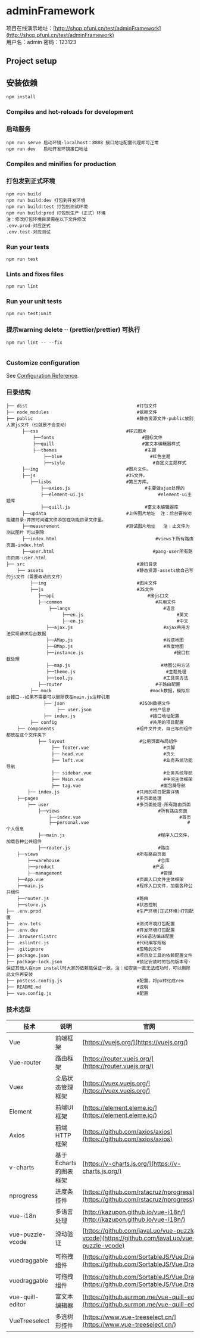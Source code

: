 # adminFramework

项目在线演示地址：[http://shop.pfuni.cn/test/adminFramework](http://shop.pfuni.cn/test/adminFramework)  
用户名：admin
密码：123123

## Project setup
## 安装依赖
```
npm install
```

### Compiles and hot-reloads for development
### 启动服务
```
npm run serve 启动环镜-localhost：8888 接口地址配置代理即可正常
npm run dev   启动开发环镜接口地址
```

### Compiles and minifies for production
### 打包发到正式环境
```
npm run build
npm run build:dev 打包到开发环境
npm run build:test 打包到测试环境
npm run build:prod 打包到生产（正式）环境
注：修改打包环境目录需在以下文件修改
.env.prod-对应正式
.env.test-对应测试
```

### Run your tests
```
npm run test
```

### Lints and fixes files
```
npm run lint
```

### Run your unit tests
```
npm run test:unit
```

### 提示warning delete ·· (prettier/prettier) 可执行
```
npm run lint -- --fix
 
```
### Customize configuration
See [Configuration Reference](https://cli.vuejs.org/config/).

### 目录结构

```
├── dist                                         #打包文件
├── node_modules                                 #依赖文件
├── public                                       #静态资源文件-public放别人家js文件（也就是不会变动）
      ├──css                                 #样式图片
          ├──fonts                                 #图标文件
          ├──quill                                 #富文本编辑器样式
          ├──themes                                 #主题
              ├──blue                                 #红色主题
              ├──style                                 #自定义主题样式    
      ├──img                                 #图片文件。  
      ├──js                                  #JS文件。
         ├──lisbs                            #第三方库。
             ├──axios.js                            #主要做ajax处理的
             ├──element-ui.js                            #element-ui主题库
             ├──quill.js                            #富文本编辑器库
      ├──updata                              #上传图片地址  注：后台要按功能建目录-并按时间建文件添加在功能目录文件里。    
      ├──measurement                         #测试图片地址   注：止文件为测试图片 可以删除    
      ├──index.html                                     #views下所有路由页面-index.html
      ├──user.html                                     #pang-user所有路由页面-user.html		       
├── src                                          #源码目录
    ├── assets                                   #静态资源-assets放自己写的js文件（需要改动的文件）
         ├──img                                  #图片文件  
         ├──js                                   #JS文件 
            ├──api                                   #接js口文
            ├──common                                   #共用文件
                ├──langs                                   #语言  
                     ├──en.js                                   #英文   
                     ├──en.js                                   #中文 
               ├──ajax.js                                  #ajax共用方法实现请求后台数据 
               ├──AMap.js                                  #谷德地图  
               ├──BMap.js                                  #百度地图  
               ├──instance.js                                  #接口拦截处理   
               ├──map.js                                  #地图公用方法  
               ├──theme.js                                  #主题处理  
               ├──tool.js                                  #工具类方法   
            ├──router                                   #子路由配置  
         ├── mock                                     #mock数据，模拟后台接口--如果不需要可以删除获在main.js注释引用
              ├── json                            #JSON数据文件
                   ├── user.json                      #用户信息
              ├── index.js                            #接口地址配置 
         ├── config                                   #共用的项目配置
	├── components                               #组件文件夹，自己写的组件都放在这个文件夹下
			├── layout                            #公用页面布局组件
			     ├── footer.vue                            #页脚
			     ├── head.vue                              #页头
			     ├── left.vue                              #业务系统功能导航
			     ├── sidebar.vue                           #业务系统导航
			     ├── Main.vue                              #中间主体框架
			     ├── tag.vue                              #面包屑导航
        ├── index.js                             #共用的项目配置详情
	├──pages                                     #多页面处理
	    ├── user                                 #多页面处理-所有路由页面	
	        ├──views                                     #所有路由页面
	            ├──index.vue                                     #首页
	            ├──personal.vue                                     #个人信息
	        ├──main.js                                   #程序入口文件，加载各种公共组件
	        ├──router.js                                 #路由	  			
	├──views                                     #所有路由页面
	    ├──warehouse                                     #仓库
	    ├──product                                     #产品		
	    ├──management                                     #管理		 
	├──App.vue                                   #页面入口文件主体框架	
	├──main.js                                   #程序入口文件，加载各种公共组件	                                  
	├──router.js                                 #路由
	├──store.js                                  #状态控制
├── .env.prod                                    #生产环境(正式环境)打包配置
├── .env.tets                                    #测试环境打包配置
├── .env.dev                                     #开发环境打包配置
├── .browserslistrc                              #ES6语法编译配置
├── .eslintrc.js                                 #代码编写规格
├── .gitignore                                   #忽略的文件
├── package.json                                 #项目及工具的依赖配置文件
├── package-lock.json                            #锁定安装时的包的版本号-保证其他人在npm install时大家的依赖能保证一致。注：如安装一直无法成功时，可以删除此文件再安装
├── postcss.config.js                            #配置，将px转化成rem
├── README.md                                    #说明
├── vue.config.js                                #配置
```

### 技术选型

技术 | 说明 | 官网
----|----|----
Vue | 前端框架 | [https://vuejs.org/](https://vuejs.org/)
Vue-router | 路由框架 | [https://router.vuejs.org/](https://router.vuejs.org/)
Vuex | 全局状态管理框架 | [https://vuex.vuejs.org/](https://vuex.vuejs.org/)
Element | 前端UI框架 | [https://element.eleme.io/](https://element.eleme.io/)
Axios | 前端HTTP框架 | [https://github.com/axios/axios](https://github.com/axios/axios)
v-charts | 基于Echarts的图表框架 | [https://v-charts.js.org/](https://v-charts.js.org/)
nprogress | 进度条控件 | [https://github.com/rstacruz/nprogress](https://github.com/rstacruz/nprogress)
vue-i18n | 多语言处理 | [http://kazupon.github.io/vue-i18n/](http://kazupon.github.io/vue-i18n/)
vue-puzzle-vcode | 滑动验证 | [https://github.com/javaLuo/vue-puzzle-vcode](https://github.com/javaLuo/vue-puzzle-vcode)
vuedraggable| 可拖拽组件 | [https://github.com/SortableJS/Vue.Draggable](https://github.com/SortableJS/Vue.Draggable)
vuedraggable| 可拖拽组件 | [https://github.com/SortableJS/Vue.Draggable](https://github.com/SortableJS/Vue.Draggable)
vue-quill-editor| 富文本编辑器 | [https://github.surmon.me/vue-quill-editor/](https://github.surmon.me/vue-quill-editor/)
VueTreeselect| 多选树形控件 | [https://www.vue-treeselect.cn/](https://www.vue-treeselect.cn/)
